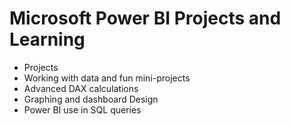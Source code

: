 
# Microsoft Power BI Projects and Learning

* Projects
* Working with data and fun mini-projects
* Advanced DAX calculations
* Graphing and dashboard Design
* Power BI use in SQL queries
